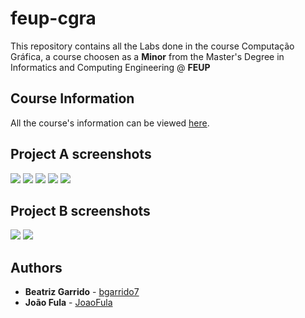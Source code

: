 # feup-cgra

This repository contains all the Labs done in the course Computação Gráfica, a course choosen as a **Minor** from the Master's Degree in Informatics and Computing Engineering @ **FEUP**

## Course Information

All the course's information can be viewed [here](https://sigarra.up.pt/feup/pt/ucurr_geral.ficha_uc_view?pv_ocorrencia_id=419996).

## Project A screenshots

<img src=https://github.com/bgarrido7/feup-cgra/blob/master/projeto_A/ex4-t1g6-1.PNG>
<img src=https://github.com/bgarrido7/feup-cgra/blob/master/projeto_A/ex4-t1g6-5.PNG>
<img src=https://github.com/bgarrido7/feup-cgra/blob/master/projeto_A/ex4-t1g6-2.PNG>
<img src=https://github.com/bgarrido7/feup-cgra/blob/master/projeto_A/ex4-t1g6-4.PNG>
<img src=https://github.com/bgarrido7/feup-cgra/blob/master/projeto_A/ex4-t1g6-3.PNG>

## Project B screenshots

<img src=https://github.com/bgarrido7/feup-cgra/blob/master/projeto_B/projB-t1g6-2..PNG>
<img src=https://github.com/bgarrido7/feup-cgra/blob/master/projeto_B/projB-t1g6-1..PNG>

## Authors

* **Beatriz Garrido** - [bgarrido7](https://github.com/bgarrido7)
* **João Fula** - [JoaoFula](https://github.com/JoaoFula)
